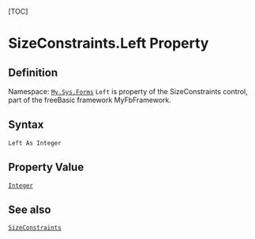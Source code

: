 [TOC]
# SizeConstraints.Left Property

## Definition
Namespace: [`My.Sys.Forms`](My.Sys.Forms.md)
`Left` is property of the SizeConstraints control, part of the freeBasic framework MyFbFramework.
## Syntax
```freeBasic
Left As Integer
```
## Property Value
[`Integer`]("https://www.freebasic.net/wiki/KeyPgInteger")
## See also
[`SizeConstraints`](SizeConstraints.md)
